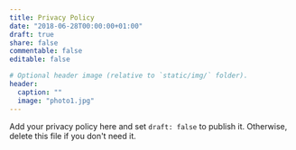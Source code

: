 ```yaml
---
title: Privacy Policy
date: "2018-06-28T00:00:00+01:00"
draft: true
share: false
commentable: false
editable: false

# Optional header image (relative to `static/img/` folder).
header:
  caption: ""
  image: "photo1.jpg"
---
```


Add your privacy policy here and set `draft: false` to publish it. Otherwise, delete this file if you don't need it.
